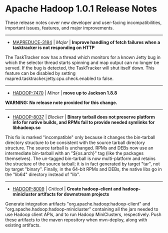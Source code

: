 
<!---
# Licensed to the Apache Software Foundation (ASF) under one
# or more contributor license agreements.  See the NOTICE file
# distributed with this work for additional information
# regarding copyright ownership.  The ASF licenses this file
# to you under the Apache License, Version 2.0 (the
# "License"); you may not use this file except in compliance
# with the License.  You may obtain a copy of the License at
#
#     http://www.apache.org/licenses/LICENSE-2.0
#
# Unless required by applicable law or agreed to in writing, software
# distributed under the License is distributed on an "AS IS" BASIS,
# WITHOUT WARRANTIES OR CONDITIONS OF ANY KIND, either express or implied.
# See the License for the specific language governing permissions and
# limitations under the License.
-->
# Apache Hadoop  1.0.1 Release Notes

These release notes cover new developer and user-facing incompatibilities, important issues, features, and major improvements.


---

* [MAPREDUCE-3184](https://issues.apache.org/jira/browse/MAPREDUCE-3184) | *Major* | **Improve handling of fetch failures when a tasktracker is not responding on HTTP**

The TaskTracker now has a thread which monitors for a known Jetty bug in which the selector thread starts spinning and map output can no longer be served. If the bug is detected, the TaskTracker will shut itself down. This feature can be disabled by setting mapred.tasktracker.jetty.cpu.check.enabled to false.


---

* [HADOOP-7470](https://issues.apache.org/jira/browse/HADOOP-7470) | *Minor* | **move up to Jackson 1.8.8**

**WARNING: No release note provided for this change.**


---

* [HADOOP-8037](https://issues.apache.org/jira/browse/HADOOP-8037) | *Blocker* | **Binary tarball does not preserve platform info for native builds, and RPMs fail to provide needed symlinks for libhadoop.so**

This fix is marked "incompatible" only because it changes the bin-tarball directory structure to be consistent with the source tarball directory structure.  The source tarball is unchanged.  RPMs and DEBs now use an intermediate bin-tarball with an "${os.arch}" tag (like the packages themselves). The un-tagged bin-tarball is now multi-platform and retains the structure of the source tarball; it is in fact generated by target "tar", not by target "binary". Finally, in the 64-bit RPMs and DEBs, the native libs go in the "lib64" directory instead of "lib".


---

* [HADOOP-8009](https://issues.apache.org/jira/browse/HADOOP-8009) | *Critical* | **Create hadoop-client and hadoop-minicluster artifacts for downstream projects**

Generate integration artifacts "org.apache.hadoop:hadoop-client" and "org.apache.hadoop:hadoop-minicluster" containing all the jars needed to use Hadoop client APIs, and to run Hadoop MiniClusters, respectively.  Push these artifacts to the maven repository when mvn-deploy, along with existing artifacts.



